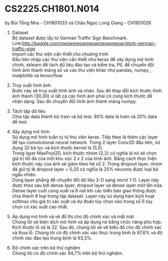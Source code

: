 # CS2225.CH1801.N014

by Bùi Tổng Nha - CH1801033 và Châu Ngọc Long Giang - CH1801026

1. Dataset<br>
Bộ dataset được lấy từ German Traffic Sign Benchmark. Link:http://kaggle.com/meowmeowmeowmeowmeow/gtsrb-german-traffic-sign<br>
Import các thư viện cần thiết cho chương trình<br>
Đầu tiên nhập các thư viện cần thiết như keras để xây dựng mô hình chính, sklearn để tách dữ liệu đào tạo và kiểm tra, PIL để chuyển đổi hình ảnh thành mảng số và các thư viện khác như pandas, numpy , matplotlib và tensorflow.


2. Truy xuất hình ảnh<br>
Bước này sẽ truy xuất hình ảnh và nhãn. Sau đó thay đổi kích thước hình ảnh thành (30,30) vì tất cả các hình ảnh phải có cùng kích thước để nhận dạng. Sau đó chuyển đổi hình ảnh thành mảng numpy.<br>


3. Tách tập dữ liệu<br>
Chia tập data thành bộ train và bộ test. 80% data là train và 20% data để test.<br>

4. Xây dựng mô hình<br>
Sử dụng mô hình tuần tự từ thư viện keras. Tiếp theo là thêm các layer để tạo convolutional neural network. Trong 2 layer Conv2D đầu tiên, sử dụng 32 bộ lọc và kích thước kernel là (5,5).<br> Trong layer MaxPool2D, kích thước nhóm (2,2) có nghĩa là nó sẽ chọn giá trị tối đa của mỗi khu vực 2 x 2 của hình ảnh. Bằng cách thực hiện kích thước này của ảnh sẽ giảm theo hệ số 2. Trong dropout layer, nhóm đã giữ tỷ lệ dropout layer = 0,25 có nghĩa là 25% neurons được loại bỏ ngẫu nhiên.<br> Dùng layer phẳng để chuyển đổi dữ liệu 2-D sang vectơ 1-D. Layer này được theo sau bởi dense layer, dropout layer và dense layer một lần nữa. Dense layer cuối cùng xuất ra 6 nút khi các biển báo giao thông được chia thành 6 loại trong tập dataset. Layer này sử dụng hàm kích hoạt softmax cho giá trị xác suất và dự đoán tùy chọn nào trong số 6 tùy chọn có xác suất cao nhất.<br>

5. Áp dụng mô hình và vẽ đồ thị cho độ chính xác và mất mát<br>
Chúng tôi sẽ biên dịch mô hình và áp dụng nó bằng chức năng phù hợp. Kích thước lô sẽ là 32. Sau đó, chúng tôi sẽ vẽ biểu đồ cho độ chính xác và thua lỗ. Chúng tôi có độ chính xác xác thực trung bình là 97,6% và độ chính xác đào tạo trung bình là 93,3%.

6. Độ chính xác trên bộ thử nghiệm<br>
Chúng tôi có độ chính xác 94,7% trên bộ thử nghiệm.
